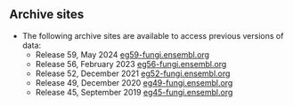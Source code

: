 ## Archive sites

- The following archive sites are available to access previous versions of data:
  - Release 59, May 2024       [eg59-fungi.ensembl.org](https://eg59-fungi.ensembl.org)
  - Release 56, February 2023  [eg56-fungi.ensembl.org](https://eg56-fungi.ensembl.org)
  - Release 52, December 2021  [eg52-fungi.ensembl.org](https://eg52-fungi.ensembl.org)  
  - Release 49, December 2020  [eg49-fungi.ensembl.org](https://eg49-fungi.ensembl.org)
  - Release 45, September 2019 [eg45-fungi.ensembl.org](https://eg45-fungi.ensembl.org)
